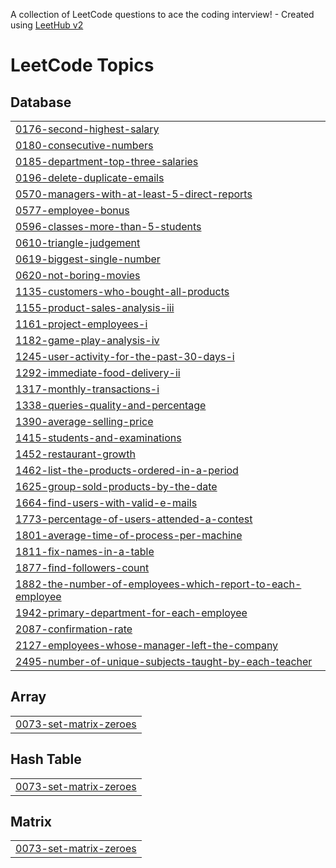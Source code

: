 A collection of LeetCode questions to ace the coding interview! - Created using [LeetHub v2](https://github.com/arunbhardwaj/LeetHub-2.0)
<!---LeetCode Topics Start-->
# LeetCode Topics
## Database
|  |
| ------- |
| [0176-second-highest-salary](https://github.com/hpaintola/leetcode/tree/master/0176-second-highest-salary) |
| [0180-consecutive-numbers](https://github.com/hpaintola/leetcode/tree/master/0180-consecutive-numbers) |
| [0185-department-top-three-salaries](https://github.com/hpaintola/leetcode/tree/master/0185-department-top-three-salaries) |
| [0196-delete-duplicate-emails](https://github.com/hpaintola/leetcode/tree/master/0196-delete-duplicate-emails) |
| [0570-managers-with-at-least-5-direct-reports](https://github.com/hpaintola/leetcode/tree/master/0570-managers-with-at-least-5-direct-reports) |
| [0577-employee-bonus](https://github.com/hpaintola/leetcode/tree/master/0577-employee-bonus) |
| [0596-classes-more-than-5-students](https://github.com/hpaintola/leetcode/tree/master/0596-classes-more-than-5-students) |
| [0610-triangle-judgement](https://github.com/hpaintola/leetcode/tree/master/0610-triangle-judgement) |
| [0619-biggest-single-number](https://github.com/hpaintola/leetcode/tree/master/0619-biggest-single-number) |
| [0620-not-boring-movies](https://github.com/hpaintola/leetcode/tree/master/0620-not-boring-movies) |
| [1135-customers-who-bought-all-products](https://github.com/hpaintola/leetcode/tree/master/1135-customers-who-bought-all-products) |
| [1155-product-sales-analysis-iii](https://github.com/hpaintola/leetcode/tree/master/1155-product-sales-analysis-iii) |
| [1161-project-employees-i](https://github.com/hpaintola/leetcode/tree/master/1161-project-employees-i) |
| [1182-game-play-analysis-iv](https://github.com/hpaintola/leetcode/tree/master/1182-game-play-analysis-iv) |
| [1245-user-activity-for-the-past-30-days-i](https://github.com/hpaintola/leetcode/tree/master/1245-user-activity-for-the-past-30-days-i) |
| [1292-immediate-food-delivery-ii](https://github.com/hpaintola/leetcode/tree/master/1292-immediate-food-delivery-ii) |
| [1317-monthly-transactions-i](https://github.com/hpaintola/leetcode/tree/master/1317-monthly-transactions-i) |
| [1338-queries-quality-and-percentage](https://github.com/hpaintola/leetcode/tree/master/1338-queries-quality-and-percentage) |
| [1390-average-selling-price](https://github.com/hpaintola/leetcode/tree/master/1390-average-selling-price) |
| [1415-students-and-examinations](https://github.com/hpaintola/leetcode/tree/master/1415-students-and-examinations) |
| [1452-restaurant-growth](https://github.com/hpaintola/leetcode/tree/master/1452-restaurant-growth) |
| [1462-list-the-products-ordered-in-a-period](https://github.com/hpaintola/leetcode/tree/master/1462-list-the-products-ordered-in-a-period) |
| [1625-group-sold-products-by-the-date](https://github.com/hpaintola/leetcode/tree/master/1625-group-sold-products-by-the-date) |
| [1664-find-users-with-valid-e-mails](https://github.com/hpaintola/leetcode/tree/master/1664-find-users-with-valid-e-mails) |
| [1773-percentage-of-users-attended-a-contest](https://github.com/hpaintola/leetcode/tree/master/1773-percentage-of-users-attended-a-contest) |
| [1801-average-time-of-process-per-machine](https://github.com/hpaintola/leetcode/tree/master/1801-average-time-of-process-per-machine) |
| [1811-fix-names-in-a-table](https://github.com/hpaintola/leetcode/tree/master/1811-fix-names-in-a-table) |
| [1877-find-followers-count](https://github.com/hpaintola/leetcode/tree/master/1877-find-followers-count) |
| [1882-the-number-of-employees-which-report-to-each-employee](https://github.com/hpaintola/leetcode/tree/master/1882-the-number-of-employees-which-report-to-each-employee) |
| [1942-primary-department-for-each-employee](https://github.com/hpaintola/leetcode/tree/master/1942-primary-department-for-each-employee) |
| [2087-confirmation-rate](https://github.com/hpaintola/leetcode/tree/master/2087-confirmation-rate) |
| [2127-employees-whose-manager-left-the-company](https://github.com/hpaintola/leetcode/tree/master/2127-employees-whose-manager-left-the-company) |
| [2495-number-of-unique-subjects-taught-by-each-teacher](https://github.com/hpaintola/leetcode/tree/master/2495-number-of-unique-subjects-taught-by-each-teacher) |
## Array
|  |
| ------- |
| [0073-set-matrix-zeroes](https://github.com/hpaintola/leetcode/tree/master/0073-set-matrix-zeroes) |
## Hash Table
|  |
| ------- |
| [0073-set-matrix-zeroes](https://github.com/hpaintola/leetcode/tree/master/0073-set-matrix-zeroes) |
## Matrix
|  |
| ------- |
| [0073-set-matrix-zeroes](https://github.com/hpaintola/leetcode/tree/master/0073-set-matrix-zeroes) |
<!---LeetCode Topics End-->